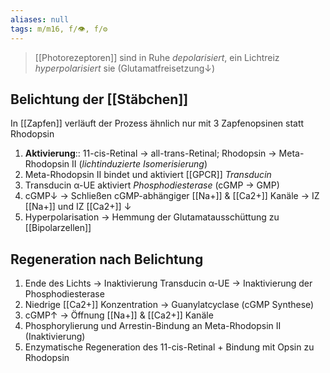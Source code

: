 ```yaml
---
aliases: null
tags: m/m16, f/👁️, f/⚙️
---
```

> [[Photorezeptoren]] sind in Ruhe *depolarisiert*, ein Lichtreiz *hyperpolarisiert* sie (Glutamatfreisetzung↓)
## Belichtung der [[Stäbchen]]
In [[Zapfen]] verläuft der Prozess ähnlich nur mit 3 Zapfenopsinen statt Rhodopsin
1. **Aktivierung**:: 11-cis-Retinal → all-trans-Retinal; Rhodopsin → Meta-Rhodopsin II (*lichtinduzierte Isomerisierung*)
2. Meta-Rhodopsin II bindet und aktiviert [[GPCR]] *Transducin*
3. Transducin α-UE aktiviert *Phosphodiesterase* (cGMP → GMP)
4. cGMP↓ → Schließen cGMP-abhängiger [[Na+]] & [[Ca2+]] Kanäle → IZ [[Na+]] und IZ [[Ca2+]] ↓ 
5. Hyperpolarisation → Hemmung der Glutamatausschüttung zu [[Bipolarzellen]]

## Regeneration nach Belichtung
1. Ende des Lichts → Inaktivierung Transducin α-UE → Inaktivierung der Phosphodiesterase
2. Niedrige [[Ca2+]] Konzentration → Guanylatcyclase (cGMP Synthese)
3. cGMP↑ → Öffnung [[Na+]] & [[Ca2+]] Kanäle
4. Phosphorylierung und Arrestin-Bindung an Meta-Rhodopsin II (Inaktivierung)
5. Enzymatische Regeneration des 11-cis-Retinal + Bindung mit Opsin zu Rhodopsin